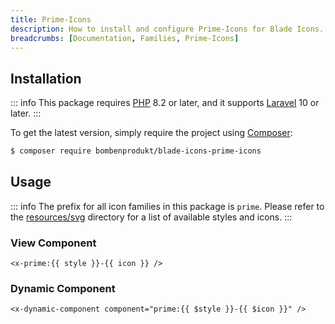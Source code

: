 ```yaml
---
title: Prime-Icons
description: How to install and configure Prime-Icons for Blade Icons.
breadcrumbs: [Documentation, Families, Prime-Icons]
---
```


## Installation

::: info
This package requires [PHP](https://www.php.net/) 8.2 or later, and it supports [Laravel](https://laravel.com/) 10 or later.
:::

To get the latest version, simply require the project using [Composer](https://getcomposer.org/):

```bash
$ composer require bombenprodukt/blade-icons-prime-icons
```

## Usage

::: info
The prefix for all icon families in this package is `prime`. Please refer to the [resources/svg](https://github.com/BombenProdukt/blade-icons-prime-icons/tree/main/resources/svg) directory for a list of available styles and icons.
:::

### View Component

```blade
<x-prime:{{ style }}-{{ icon }} />
```

### Dynamic Component

```blade
<x-dynamic-component component="prime:{{ $style }}-{{ $icon }}" />
```
